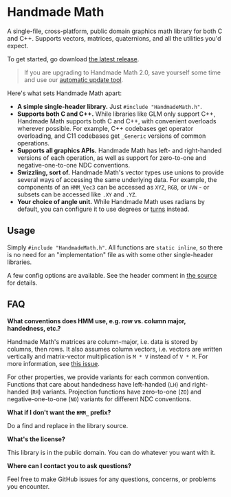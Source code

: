 # Handmade Math

A single-file, cross-platform, public domain graphics math library for both C and C++. Supports vectors, matrices, quaternions, and all the utilities you'd expect.

To get started, go download [the latest release](https://github.com/HandmadeMath/HandmadeMath/releases).

> If you are upgrading to Handmade Math 2.0, save yourself some time and use our [automatic update tool](./update).

Here's what sets Handmade Math apart:

- **A simple single-header library.** Just `#include "HandmadeMath.h"`.
- **Supports both C and C++.** While libraries like GLM only support C++, Handmade Math supports both C and C++, with convenient overloads wherever possible. For example, C++ codebases get operator overloading, and C11 codebases get `_Generic` versions of common operations.
- **Supports all graphics APIs.** Handmade Math has left- and right-handed versions of each operation, as well as support for zero-to-one and negative-one-to-one NDC conventions.
- **Swizzling, sort of.** Handmade Math's vector types use unions to provide several ways of accessing the same underlying data. For example, the components of an `HMM_Vec3` can be accessed as `XYZ`, `RGB`, or `UVW` - or subsets can be accessed like `.XY` and `.YZ`.
- **Your choice of angle unit.** While Handmade Math uses radians by default, you can configure it to use degrees or [turns](https://www.computerenhance.com/p/turns-are-better-than-radians) instead.


## Usage

Simply `#include "HandmadeMath.h"`. All functions are `static inline`, so there is no need for an "implementation" file as with some other single-header libraries.

A few config options are available. See the header comment in [the source](./HandmadeMath.h) for details.


## FAQ

**What conventions does HMM use, e.g. row vs. column major, handedness, etc.?**

Handmade Math's matrices are column-major, i.e. data is stored by columns, then rows. It also assumes column vectors, i.e. vectors are written vertically and matrix-vector multiplication is `M * V` instead of `V * M`. For more information, see [this issue](https://github.com/HandmadeMath/HandmadeMath/issues/124#issuecomment-775737253).

For other properties, we provide variants for each common convention. Functions that care about handedness have left-handed (`LH`) and right-handed (`RH`) variants. Projection functions have zero-to-one (`ZO`) and negative-one-to-one (`NO`) variants for different NDC conventions.

**What if I don't want the `HMM_` prefix?**

Do a find and replace in the library source.

**What's the license?**

This library is in the public domain. You can do whatever you want with it.

**Where can I contact you to ask questions?**

Feel free to make GitHub issues for any questions, concerns, or problems you encounter.
